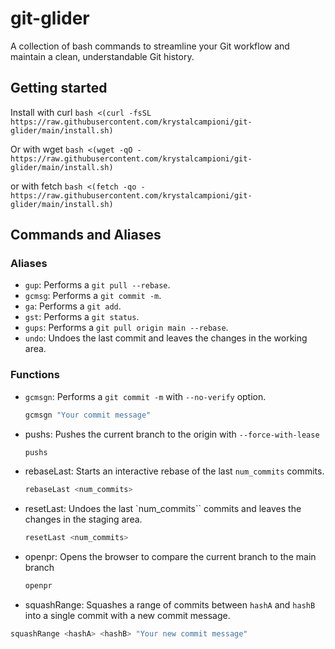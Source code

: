# git-glider

A collection of bash commands to streamline your Git workflow and maintain a clean, understandable Git history.

## Getting started

Install with curl
`bash <(curl -fsSL https://raw.githubusercontent.com/krystalcampioni/git-glider/main/install.sh)`

Or with wget
`bash <(wget -qO - https://raw.githubusercontent.com/krystalcampioni/git-glider/main/install.sh)`

or with fetch
`bash <(fetch -qo - https://raw.githubusercontent.com/krystalcampioni/git-glider/main/install.sh)`

## Commands and Aliases

### Aliases

- `gup`: Performs a `git pull --rebase`.
- `gcmsg`: Performs a `git commit -m`.
- `ga`: Performs a `git add`.
- `gst`: Performs a `git status`.
- `gups`: Performs a `git pull origin main --rebase`.
- `undo`: Undoes the last commit and leaves the changes in the working area.

### Functions

- `gcmsgn`: Performs a `git commit -m` with `--no-verify` option.

  ```bash
  gcmsgn "Your commit message"
  ```
  
- pushs: Pushes the current branch to the origin with `--force-with-lease`

  ```bash
  pushs
  ```

- rebaseLast: Starts an interactive rebase of the last `num_commits` commits.

  ```bash
  rebaseLast <num_commits>
  ```

- resetLast: Undoes the last `num_commits`` commits and leaves the changes in the staging area.

  ```bash
  resetLast <num_commits>
  ```

- openpr: Opens the browser to compare the current branch to the main branch

  ```bash
  openpr
  ```

- squashRange: Squashes a range of commits between `hashA` and `hashB` into a single commit with a new commit message.

```bash
squashRange <hashA> <hashB> "Your new commit message"
```